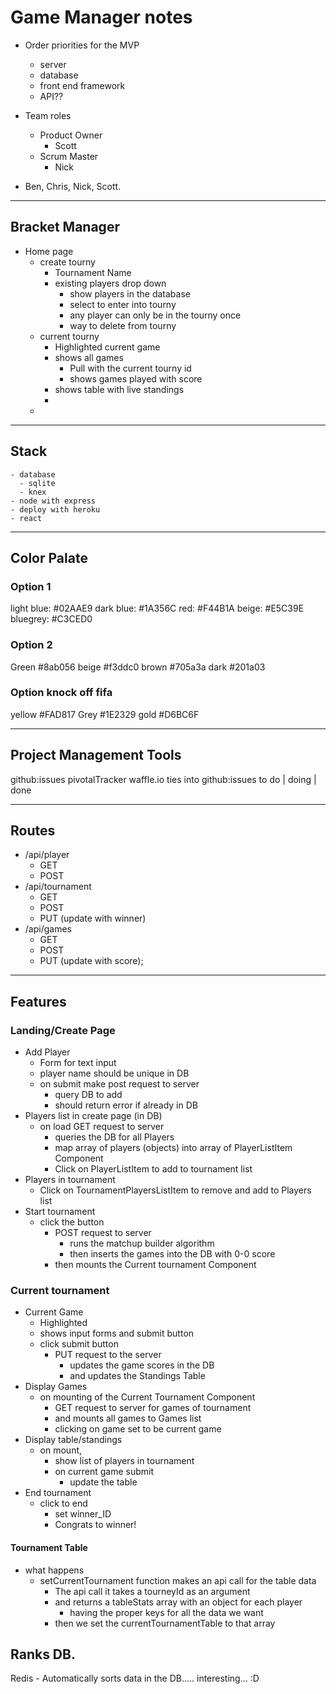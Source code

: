 # Game Manager notes

  - Order priorities for the MVP
    - server
    - database
    - front end framework
    - API??

  - Team roles
    - Product Owner
      - Scott
    - Scrum Master
      - Nick
  - Ben, Chris, Nick, Scott.

----------------------------------------------------------------------

## Bracket Manager

  - Home page
    - create tourny
      - Tournament Name
      - existing players drop down
        - show players in the database
        - select to enter into tourny
        - any player can only be in the tourny once
        - way to delete from tourny
    - current tourny
      - Highlighted current game
      - shows all games
        - Pull with the current tourny id
        - shows games played with score
      - shows table with live standings
      -
    -

--------------------------------------------------------------------

## Stack
    - database
      - sqlite
      - knex
    - node with express
    - deploy with heroku
    - react

------------------------------------------------------------------

## Color Palate

### Option 1

  light blue: #02AAE9
  dark blue: #1A356C
  red: #F44B1A
  beige: #E5C39E
  bluegrey: #C3CED0

### Option 2

  Green #8ab056
  beige #f3ddc0
  brown #705a3a
  dark #201a03

### Option knock off fifa

  yellow #FAD817
  Grey #1E2329
  gold #D6BC6F


---------------------------------------------------------------------

## Project Management Tools

  github:issues
  pivotalTracker
  waffle.io
    ties into github:issues
    to do | doing | done

____________________________________________________________________

## Routes

  - /api/player
    - GET
    - POST
  - /api/tournament
    - GET
    - POST
    - PUT (update with winner)
  - /api/games
    - GET
    - POST
    - PUT (update with score);

______________________________________________________________________

## Features

### Landing/Create Page
  - Add Player
    - Form for text input
    - player name should be unique in DB
    - on submit make post request to server
      - query DB to add
      - should return error if already in DB
  - Players list in create page (in DB)
    - on load GET request to server
      - queries the DB for all Players
      - map array of players (objects) into array of PlayerListItem Component
      - Click on PlayerListItem to add to tournament list
  - Players in tournament
    - Click on TournamentPlayersListItem to remove and add to Players list
  - Start tournament
    - click the button
      - POST request to server
        - runs the matchup builder algorithm
        - then inserts the games into the DB with 0-0 score
      - then mounts the Current tournament Component

### Current tournament
  - Current Game
    - Highlighted
    - shows input forms and submit button
    - click submit button
      - PUT request to the server
        - updates the game scores in the DB
        - and updates the Standings Table
  - Display Games
    - on mounting of the Current Tournament Component
      - GET request to server for games of tournament
      - and mounts all games to Games list
      - clicking on game set to be current game
  - Display table/standings
    - on mount,
      - show list of players in tournament
      - on current game submit
        - update the table
  - End tournament
    - click to end
      - set winner_ID
      - Congrats to winner!


#### Tournament Table
  - what happens
    - setCurrentTournament function makes an api call for the table data
      - The api call it takes a tourneyId as an argument
      - and returns a tableStats array with an object for each player
        - having the proper keys for all the data we want
      - then we set the currentTournamentTable to that array


## Ranks DB.

Redis - Automatically sorts data in the DB..... interesting... :D 
